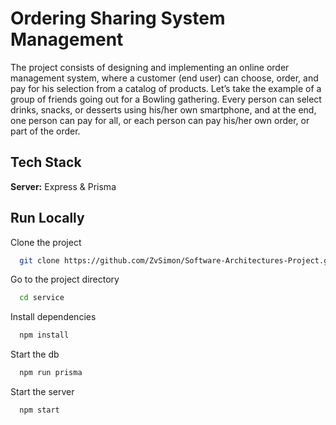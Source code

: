 
# Ordering Sharing System Management

The project consists of designing and implementing an online order management system, where a
customer (end user) can choose, order, and pay for his selection from a catalog of products.
Let’s take the example of a group of friends going out for a Bowling gathering. Every person can
select drinks, snacks, or desserts using his/her own smartphone, and at the end, one person can pay
for all, or each person can pay his/her own order, or part of the order.





## Tech Stack

**Server:** Express & Prisma


## Run Locally

Clone the project

```bash
  git clone https://github.com/ZvSimon/Software-Architectures-Project.git
```

Go to the project directory

```bash
  cd service
```

Install dependencies

```bash
  npm install
```

Start the db

```bash
  npm run prisma 
```
Start the server
```bash
  npm start
```

